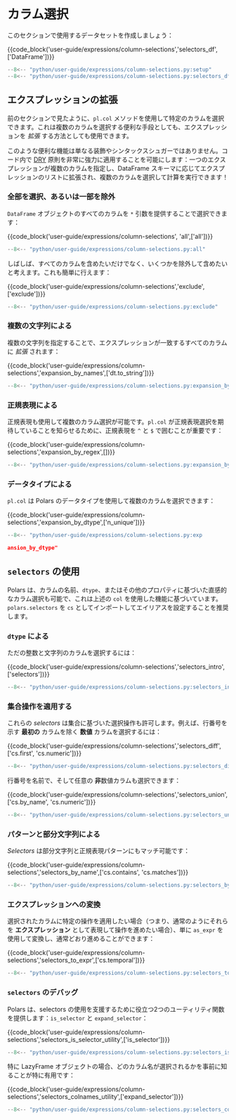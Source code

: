 # カラム選択

このセクションで使用するデータセットを作成しましょう：

{{code_block('user-guide/expressions/column-selections','selectors_df',['DataFrame'])}}

```python exec="on" result="text" session="user-guide/column-selections"
--8<-- "python/user-guide/expressions/column-selections.py:setup"
--8<-- "python/user-guide/expressions/column-selections.py:selectors_df"
```

## エクスプレッションの拡張

前のセクションで見たように、`pl.col` メソッドを使用して特定のカラムを選択できます。これは複数のカラムを選択する便利な手段としても、エクスプレッションを _拡張_ する方法としても使用できます。

このような便利な機能は単なる装飾やシンタックスシュガーではありません。コード内で [DRY](https://en.wikipedia.org/wiki/Don%27t_repeat_yourself) 原則を非常に強力に適用することを可能にします：一つのエクスプレッションが複数のカラムを指定し、DataFrame スキーマに応じてエクスプレッションのリストに拡張され、複数のカラムを選択して計算を実行できます！

### 全部を選択、あるいは一部を除外

`DataFrame` オブジェクトのすべてのカラムを `*` 引数を提供することで選択できます：

{{code_block('user-guide/expressions/column-selections', 'all',['all'])}}

```python exec="on" result="text" session="user-guide/column-selections
--8<-- "python/user-guide/expressions/column-selections.py:all"
```

しばしば、すべてのカラムを含めたいだけでなく、いくつかを除外して含めたいと考えます。これも簡単に行えます：

{{code_block('user-guide/expressions/column-selections','exclude',['exclude'])}}

```python exec="on" result="text" session="user-guide/column-selections"
--8<-- "python/user-guide/expressions/column-selections.py:exclude"
```

### 複数の文字列による

複数の文字列を指定することで、エクスプレッションが一致するすべてのカラムに _拡張_ されます：

{{code_block('user-guide/expressions/column-selections','expansion_by_names',['dt.to_string'])}}

```python exec="on" result="text" session="user-guide/column-selections"
--8<-- "python/user-guide/expressions/column-selections.py:expansion_by_names"
```

### 正規表現による

正規表現も使用して複数のカラム選択が可能です。`pl.col` が正規表現選択を期待していることを知らせるために、正規表現を `^` と `$` で囲むことが重要です：

{{code_block('user-guide/expressions/column-selections','expansion_by_regex',[])}}

```python exec="on" result="text" session="user-guide/column-selections"
--8<-- "python/user-guide/expressions/column-selections.py:expansion_by_regex"
```

### データタイプによる

`pl.col` は Polars のデータタイプを使用して複数のカラムを選択できます：

{{code_block('user-guide/expressions/column-selections','expansion_by_dtype',['n_unique'])}}

```python exec="on" result="text" session="user-guide/column-selections"
--8<-- "python/user-guide/expressions/column-selections.py:exp

ansion_by_dtype"
```

## `selectors` の使用

Polars は、カラムの名前、`dtype`、またはその他のプロパティに基づいた直感的なカラム選択も可能で、これは上述の `col` を使用した機能に基づいています。`polars.selectors` を `cs` としてインポートしてエイリアスを設定することを推奨します。

### `dtype` による

ただの整数と文字列のカラムを選択するには：

{{code_block('user-guide/expressions/column-selections','selectors_intro',['selectors'])}}

```python exec="on" result="text" session="user-guide/column-selections"
--8<-- "python/user-guide/expressions/column-selections.py:selectors_intro"
```

### 集合操作を適用する

これらの _selectors_ は集合に基づいた選択操作も許可します。例えば、行番号を示す **最初の** カラムを除く **数値** カラムを選択するには：

{{code_block('user-guide/expressions/column-selections','selectors_diff',['cs.first', 'cs.numeric'])}}

```python exec="on" result="text" session="user-guide/column-selections"
--8<-- "python/user-guide/expressions/column-selections.py:selectors_diff"
```

行番号を名前で、そして任意の **非**数値カラムも選択できます：

{{code_block('user-guide/expressions/column-selections','selectors_union',['cs.by_name', 'cs.numeric'])}}

```python exec="on" result="text" session="user-guide/column-selections"
--8<-- "python/user-guide/expressions/column-selections.py:selectors_union"
```

### パターンと部分文字列による

_Selectors_ は部分文字列と正規表現パターンにもマッチ可能です：

{{code_block('user-guide/expressions/column-selections','selectors_by_name',['cs.contains', 'cs.matches'])}}

```python exec="on" result="text" session="user-guide/column-selections"
--8<-- "python/user-guide/expressions/column-selections.py:selectors_by_name"
```

### エクスプレッションへの変換

選択されたカラムに特定の操作を適用したい場合（つまり、通常のようにそれらを **エクスプレッション** として表現して操作を進めたい場合）、単に `as_expr` を使用して変換し、通常どおり進めることができます：

{{code_block('user-guide/expressions/column-selections','selectors_to_expr',['cs.temporal'])}}

```python exec="on" result="text" session="user-guide/column-selections"
--8<-- "python/user-guide/expressions/column-selections.py:selectors_to_expr"
```

### `selectors` のデバッグ

Polars は、selectors の使用を支援するために役立つ2つのユーティリティ関数を提供します：`is_selector` と `expand_selector`：

{{code_block('user-guide/expressions/column-selections','selectors_is_selector_utility',['is_selector'])}}

```python exec="on" result="text" session="user-guide/column-selections"
--8<-- "python/user-guide/expressions/column-selections.py:selectors_is_selector_utility"
```

特に LazyFrame オブジェクトの場合、どのカラム名が選択されるかを事前に知ることが特に有用です：

{{code_block('user-guide/expressions/column-selections','selectors_colnames_utility',['expand_selector'])}}

```python exec="on" result="text" session="user-guide/column-selections"
--8<-- "python/user-guide/expressions/column-selections.py:selectors_colnames_utility"
```
